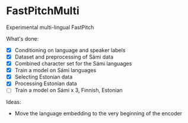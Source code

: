 # FastPitchMulti
Experimental multi-lingual FastPitch

What's done:
- [x] Conditioning on language and speaker labels
- [x] Dataset and preprocessing of Sámi data
- [x] Combined character set for the Sámi languages
- [x] Train a model on Sámi languages
- [x] Selecting Estonian data
- [x] Processing Estonian data
- [ ] Train a model on Sámi x 3, Finnish, Estonian

Ideas:
- Move the language embedding to the very beginning of the encoder
  
